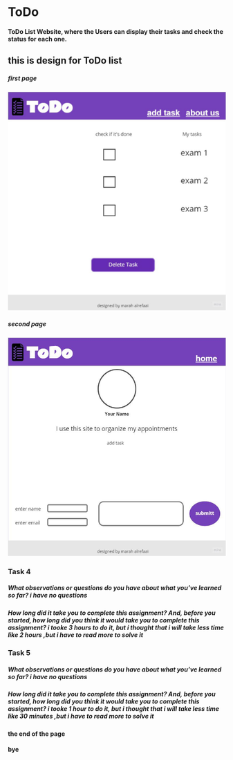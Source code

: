 # ToDo
#### ToDo List Website, where the Users can display their tasks and check the status for each one.

## this is design for ToDo list 
#####  first page

![alttex](assets/homePage.jpg)  
#####  second page
![alttex](assets/aboutPage.jpg)

### Task 4
##### What observations or questions do you have about what you’ve learned so far? i have no questions

##### How long did it take you to complete this assignment? And, before you started, how long did you think it would take you to complete this assignment?  i tooke 3 hours to do it, but i thought that i will take less time like 2 hours ,but i have to read more to solve it 
 
 ### Task 5
##### What observations or questions do you have about what you’ve learned so far? i have no questions

##### How long did it take you to complete this assignment? And, before you started, how long did you think it would take you to complete this assignment?  i tooke 1 hour to do it, but i thought that i will take less time like 30 minutes  ,but i have to read more to solve it  
#### the end of the page 
#### bye
